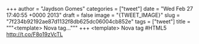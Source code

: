 
+++
author = "Jaydson Gomes"
categories = ["tweet"]
date = "Wed Feb 27 17:40:55 +0000 2013"
draft = false
image = "{TWEET_IMAGE}"
slug = "7f234b92192ae87d1132f8db625dc06004cb852e"
tags = ["tweet"]
title = """&lt;template&gt; Nova tag..."""
+++
&lt;template&gt; Nova tag #HTML5 http://t.co/F8o19zVcTL
